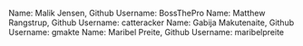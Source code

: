 Name: Malik Jensen, Github Username: BossThePro
Name: Matthew Rangstrup, Github Username: catteracker
Name: Gabija Makutenaite, Github Username: gmakte
Name: Maribel Preite, Github Username: maribelpreite
